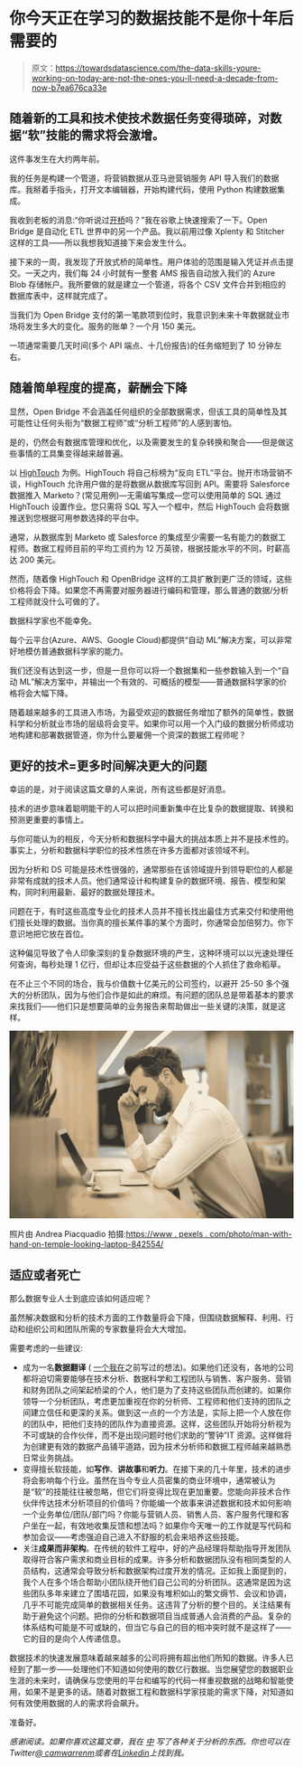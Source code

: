# 你今天正在学习的数据技能不是你十年后需要的

> 原文：<https://towardsdatascience.com/the-data-skills-youre-working-on-today-are-not-the-ones-you-ll-need-a-decade-from-now-b7ea676ca33e>

## 随着新的工具和技术使技术数据任务变得琐碎，对数据“软”技能的需求将会激增。

这件事发生在大约两年前。

我的任务是构建一个管道，将营销数据从亚马逊营销服务 API 导入我们的数据库。我掰着手指头，打开文本编辑器，开始构建代码，使用 Python 构建数据集成。

我收到老板的消息:“你听说过[开桥](https://www.openbridge.com/)吗？”我在谷歌上快速搜索了一下。Open Bridge 是自动化 ETL 世界中的另一个产品。我以前用过像 Xplenty 和 Stitcher 这样的工具——所以我想我知道接下来会发生什么。

接下来的一周，我发现了开放式桥的简单性。用户体验的范围是输入凭证并点击提交。一天之内，我们每 24 小时就有一整套 AMS 报告自动放入我们的 Azure Blob 存储帐户。我所要做的就是建立一个管道，将各个 CSV 文件合并到相应的数据库表中，这样就完成了。

当我们为 Open Bridge 支付的第一笔款项到位时，我意识到未来十年数据就业市场将发生多大的变化。服务的账单？一个月 150 美元。

一项通常需要几天时间(多个 API 端点、十几份报告)的任务缩短到了 10 分钟左右。

## 随着简单程度的提高，薪酬会下降

显然，Open Bridge 不会涵盖任何组织的全部数据需求，但该工具的简单性及其可能性让任何头衔为“数据工程师”或“分析工程师”的人感到害怕。

是的，仍然会有数据库管理和优化，以及需要发生的复杂转换和聚合——但是做这些事情的工具集变得越来越普遍。

以 [HighTouch](https://hightouch.io/blog/reverse-etl/) 为例。HighTouch 将自己标榜为“反向 ETL”平台。抛开市场营销不谈，HighTouch 允许用户做的是将数据从数据库写回到 API。需要将 Salesforce 数据推入 Marketo？(常见用例)—无需编写集成—您可以使用简单的 SQL 通过 HighTouch 设置作业。您只需将 SQL 写入一个框中，然后 HighTouch 会将数据推送到您根据可用参数选择的平台中。

通常，从数据库到 Marketo 或 Salesforce 的集成至少需要一名有能力的数据工程师。数据工程师目前的平均工资约为 12 万英镑，根据技能水平的不同，时薪高达 200 美元。

然而，随着像 HighTouch 和 OpenBridge 这样的工具扩散到更广泛的领域，这些价格将会下降。如果您不再需要对服务器进行编码和管理，那么普通的数据/分析工程师就没什么可做的了。

数据科学家也不能幸免。

每个云平台(Azure、AWS、Google Cloud)都提供“自动 ML”解决方案，可以非常好地模仿普通数据科学家的能力。

我们还没有达到这一步，但是一旦你可以将一个数据集和一些参数输入到一个“自动 ML”解决方案中，并输出一个有效的、可概括的模型——普通数据科学家的价格将会大幅下降。

随着越来越多的工具进入市场，为最受欢迎的数据任务增加了额外的简单性，数据科学和分析就业市场的层级将会变平。如果你可以用一个入门级的数据分析师成功地构建和部署数据管道，你为什么要雇佣一个资深的数据工程师呢？

## 更好的技术=更多时间解决更大的问题

幸运的是，对于阅读这篇文章的人来说，所有这些都是好消息。

技术的进步意味着聪明能干的人可以把时间重新集中在比复杂的数据提取、转换和预测更重要的事情上。

与你可能认为的相反，今天分析和数据科学中最大的挑战本质上并不是技术性的。事实上，分析和数据科学职位的技术性质在许多方面都对该领域不利。

因为分析和 DS 可能是技术性很强的，通常那些在该领域提升到领导职位的人都是非常有成就的技术人员。他们通常设计和构建复杂的数据环境、报告、模型和架构，同时利用最新、最好的数据处理技术。

问题在于，有时这些高度专业化的技术人员并不擅长找出最佳方式来交付和使用他们擅长处理的数据。当你真的擅长某件事的某个方面时，你通常会加倍努力。你下意识地把它放在首位。

这种偏见导致了令人印象深刻的复杂数据环境的产生，这种环境可以以光速处理任何查询，每秒处理 1 亿行，但却让本应受益于这些数据的个人抓住了救命稻草。

在不止三个不同的场合，我与价值数十亿美元的公司签约，以避开 25-50 多个强大的分析团队，因为与他们合作是如此的麻烦。有问题的团队总是带着基本的要求来找我们——他们只是想要简单的业务报告来帮助做出一些关键的决策，就是这样。

![](img/4b09239100ba9c1835d20010b7e0c7cf.png)

照片由 Andrea Piacquadio 拍摄:[https://www . pexels . com/photo/man-with-hand-on-temple-looking-laptop-842554/](https://www.pexels.com/photo/man-with-hand-on-temple-looking-at-laptop-842554/)

## 适应或者死亡

那么数据专业人士到底应该如何适应呢？

虽然解决数据和分析的技术方面的工作数量将会下降，但围绕数据解释、利用、行动和组织公司和团队所需的专家数量将会大大增加。

需要考虑的一些建议:

*   成为一名**数据翻译** ( [一个我在](/the-data-driven-operating-model-2fa1b72c0f1d)之前写过的想法)。如果他们还没有，各地的公司都将迫切需要能够在技术分析、数据科学和工程团队与销售、客户服务、营销和财务团队之间架起桥梁的个人，他们是为了支持这些团队而创建的。如果你领导一个分析团队，考虑更加重视在你的分析师、工程师和他们支持的团队之间建立信任和更深的关系。做到这一点的一个方法是，实际上把一个人放在你的团队中，把他们支持的团队作为直接资源。这样，这些团队开始将分析视为不可或缺的合作伙伴，而不是出现问题时他们求助的“警钟”IT 资源。这样做将为创建更有效的数据产品铺平道路，因为技术分析师和数据工程师越来越熟悉日常业务挑战。
*   变得擅长软技能，如**写作**、**讲故事**和**听力**。在接下来的几十年里，技术的进步将会影响每个行业。虽然在当今专业人员密集的商业环境中，通常被认为是“软”的技能往往被忽略，但它们将变得比现在更加重要。您能向非技术合作伙伴传达技术分析项目的价值吗？你能编一个故事来讲述数据和技术如何影响一个业务单位/团队/部门吗？你能与营销人员、销售人员、客户服务代理和客户坐在一起，有效地收集反馈和想法吗？如果你今天唯一的工作就是写代码和参加会议——考虑强迫自己进入不舒服的机会来培养这些技能。
*   关注**成果而非架构**。在传统的软件工程中，好的产品经理将帮助指导开发团队取得符合客户需求和商业目标的成果。许多分析和数据团队没有相同类型的人员结构，这通常会导致分析和数据架构过度开发的情况。正如我上面提到的，我个人在多个场合帮助小团队绕开他们自己公司的分析团队。这通常是因为这些团队多年来建立了围墙花园，如果没有堆积如山的繁文缛节、会议和协调，几乎不可能完成简单的数据相关任务。这违背了分析的整个目的。关注结果有助于避免这个问题。把你的分析和数据项目当成普通人会消费的产品。复杂的体系结构可能是不可或缺的，但当它与自己的目的相冲突时就不是这样了——它的目的是向个人传递信息。

数据技术的快速发展意味着越来越多的公司将拥有超出他们所知的数据。许多人已经到了那一步——处理他们不知道如何使用的数亿行数据。当您展望您的数据职业生涯的未来时，请确保与您使用的平台和编写的代码一样重视数据的战略和智能使用，如果不是更多的话。随着对数据工程和数据科学家技能的需求下降，对知道如何有效使用数据的人的需求将会飙升。

准备好。

*感谢阅读。如果你喜欢这篇文章，我在* [*中*](https://camwarrenm.medium.com/) *写了各种关于分析的东西。你也可以在 Twitter*[*@ camwarrenm*](https://twitter.com/camwarrenm)*或者在*[*Linkedin*](https://www.linkedin.com/in/cameronwarren/)*上找到我。*